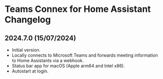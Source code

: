 # Teams Connex for Home Assistant Changelog

## 2024.7.0 (15/07/2024)
* Initial version.
* Locally connects to Microsoft Teams and forwards meeting information to Home Assistants via a webhook.
* Status bar app for macOS (Apple arm64 and Intel x86).
* Autostart at login.
